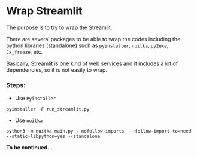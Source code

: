 # Wrap Streamlit

The purpose is to try to wrap the Streamlit.

There are several packages to be able to wrap the codes including the python libraries (standalone) such as `pyinstaller`, `nuitka`, `py2exe`, `Cx_freeze`, etc.

Basically, Streamlit is one kind of web services and it includes a lot of dependencies, so it is not easily to wrap. 


### Steps:

- Use `Pyinstaller`

```
pyinstaller -F run_streamlit.py
```

- Use `nuitka`

```
python3 -m nuitka main.py --nofollow-imports  --follow-import-to=need --static-libpython=yes --standalone
```
**To be continued...**
